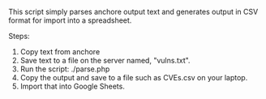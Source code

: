This script simply parses anchore output text and generates output in CSV format for import into a spreadsheet.

Steps:
1.  Copy text from anchore
2.  Save text to a file on the server named, "vulns.txt".
3.  Run the script: ./parse.php
4.  Copy the output and save to a file such as CVEs.csv on your laptop.
5.  Import that into Google Sheets. 
